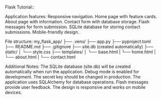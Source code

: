 Flask Tutorial::

Application features:
Responsive navigation.
Home page with feature cards.
About page with information.
Contact form with database storage.
Flash messages for form submission.
SQLite database for storing contact submissions.
Mobile-friendly design.

File structure:
my_flask_app/
├── .venv/
├── app.py
├── pyproject.toml
├── README.md
├── .gitignore
├── site.db (created automatically)
├── static/
│ └── style.css
├── templates/
│ └── base.html
| └── home.html
| └── about.html
| └── contact.html

Additional Notes:
The SQLite database (site.db) will be created automatically when run the application.
Debug mode is enabled for development.
The secret key should be changed in production.
The application uses SQLAlchemy for database operations.
Flash messages provide user feedback.
The design is responsive and works on mobile devices.

